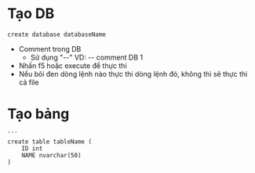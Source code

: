 # Tạo DB
 ```
 create database databaseName
```
- Comment trong DB
    - Sử dụng "--"
    VD: 
        -- comment DB 1
- Nhấn f5 hoặc execute để thực thi 
- Nếu bôi đen dòng lệnh nào thực thi dòng lệnh đó, không thì sẽ thực thi cả file 

# Tạo bảng
    ```
    create table tableName (
        ID int
        NAME nvarchar(50)
    )
